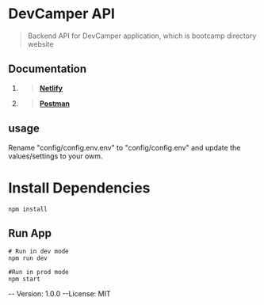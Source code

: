 # DevCamper API

> Backend API for DevCamper application, which is bootcamp directory website

## **Documentation**

1. > **[Netlify](https://friendly-leavitt-1a35a7.netlify.app/)**
2. > **[Postman](https://documenter.getpostman.com/view/13320223/Tz5p5Hf7)**

## usage

Rename "config/config.env.env" to "config/config.env" and update the values/settings to your owm.

# Install Dependencies

```
npm install

```

## Run App

```
# Run in dev mode
npm run dev

#Run in prod mode
npm start

```

-- Version: 1.0.0
--License: MIT
